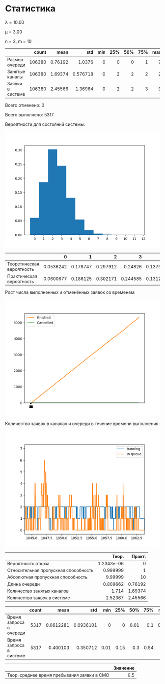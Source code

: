 # Статистика

λ = 10.00



μ = 3.00



n = 2, m = 10



|                  |   count |    mean |      std |   min |   25% |   50% |   75% |   max |
|:-----------------|--------:|--------:|---------:|------:|------:|------:|------:|------:|
| Размер очереди   |  106380 | 0.76192 | 1.0376   |     0 |     0 |     0 |     1 |     7 |
| Занятые каналы   |  106380 | 1.69374 | 0.576718 |     0 |     2 |     2 |     2 |     2 |
| Заявки в системе |  106380 | 2.45566 | 1.36964  |     0 |     2 |     2 |     3 |     9 |



Всего отменено: 0



Всего выполнено: 5317



Вероятности для состояний системы:

![hist](hists/11112021_185200.png)



|                           |         0 |        1 |        2 |        3 |        4 |         5 |         6 |          7 |           8 |           9 |          10 |          11 |         12 |
|:--------------------------|----------:|---------:|---------:|---------:|---------:|----------:|----------:|-----------:|------------:|------------:|------------:|------------:|-----------:|
| Теоретическая вероятность | 0.0536242 | 0.178747 | 0.297912 | 0.24826  | 0.137922 | 0.0574676 | 0.0191559 | 0.00532108 | 0.00126692  | 0.000263942 | 4.88782e-05 | 8.14637e-06 | 1.2343e-06 |
| Практическая вероятность  | 0.0600677 | 0.186125 | 0.302171 | 0.244585 | 0.131228 | 0.0542865 | 0.0164411 | 0.00433352 | 0.000742621 | 1.88005e-05 | 0           | 0           | 0          |



Рост числа выполненных и отменённых заявок со временем:

![graph](hists/11112021_185200-2.png)



Количество заявок в каналах и очереди в течение времени выполнения:

![graph](hists/11112021_185200-3.png)



|                                      |      Теор. |   Практ. |
|:-------------------------------------|-----------:|---------:|
| Вероятность отказа                   | 1.2343e-06 |  0       |
| Относительная пропускная способность | 0.999999   |  1       |
| Абсолютная пропускная способность    | 9.99999    | 10       |
| Длина очереди                        | 0.809662   |  0.76192 |
| Количество занятых каналов           | 1.714      |  1.69374 |
| Количество заявок в системе          | 2.52367    |  2.45566 |



|                         |   count |      mean |       std |   min |   25% |   50% |   75% |   max |
|:------------------------|--------:|----------:|----------:|------:|------:|------:|------:|------:|
| Время запроса в очереди |    5317 | 0.0612281 | 0.0936101 |  0    |  0    |  0.01 |  0.1  |  0.92 |
| Время запроса в системе |    5317 | 0.400103  | 0.350712  |  0.01 |  0.15 |  0.3  |  0.54 |  3.1  |



|                                             |   Значение |
|:--------------------------------------------|-----------:|
| Теор. среднее время пребывания заявки в СМО |        0.5 |



